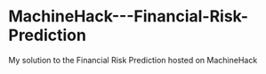 # MachineHack---Financial-Risk-Prediction
My solution to the Financial Risk Prediction hosted on MachineHack
